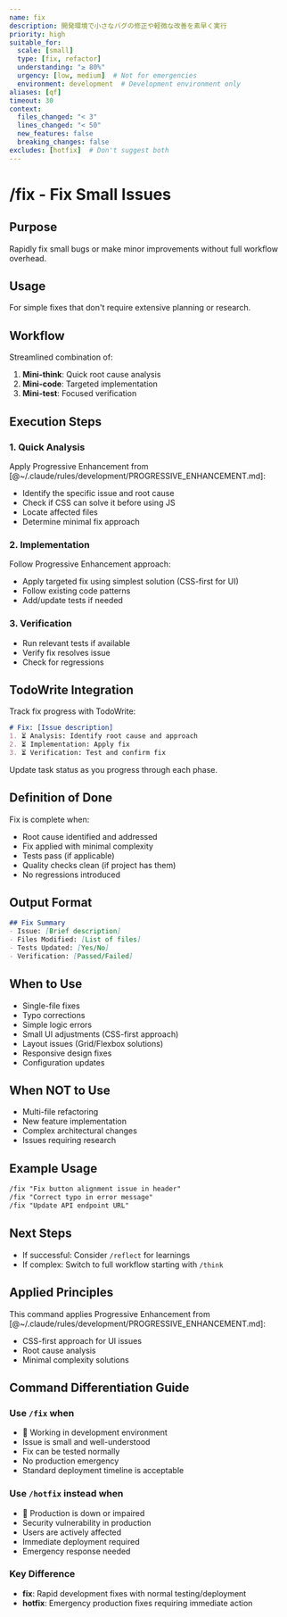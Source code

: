 ```yaml
---
name: fix
description: 開発環境で小さなバグの修正や軽微な改善を素早く実行
priority: high
suitable_for:
  scale: [small]
  type: [fix, refactor]
  understanding: "≥ 80%"
  urgency: [low, medium]  # Not for emergencies
  environment: development  # Development environment only
aliases: [qf]
timeout: 30
context:
  files_changed: "< 3"
  lines_changed: "< 50"
  new_features: false
  breaking_changes: false
excludes: [hotfix]  # Don't suggest both
---
```


# /fix - Fix Small Issues

## Purpose

Rapidly fix small bugs or make minor improvements without full workflow overhead.

## Usage

For simple fixes that don't require extensive planning or research.

## Workflow

Streamlined combination of:

1. **Mini-think**: Quick root cause analysis
2. **Mini-code**: Targeted implementation
3. **Mini-test**: Focused verification

## Execution Steps

### 1. Quick Analysis

Apply Progressive Enhancement from [@~/.claude/rules/development/PROGRESSIVE_ENHANCEMENT.md]:

- Identify the specific issue and root cause
- Check if CSS can solve it before using JS
- Locate affected files
- Determine minimal fix approach

### 2. Implementation

Follow Progressive Enhancement approach:

- Apply targeted fix using simplest solution (CSS-first for UI)
- Follow existing code patterns
- Add/update tests if needed

### 3. Verification

- Run relevant tests if available
- Verify fix resolves issue
- Check for regressions

## TodoWrite Integration

Track fix progress with TodoWrite:

```md
# Fix: [Issue description]
1. ⏳ Analysis: Identify root cause and approach
2. ⏳ Implementation: Apply fix
3. ⏳ Verification: Test and confirm fix
```

Update task status as you progress through each phase.

## Definition of Done

Fix is complete when:

- Root cause identified and addressed
- Fix applied with minimal complexity
- Tests pass (if applicable)
- Quality checks clean (if project has them)
- No regressions introduced

## Output Format

```markdown
## Fix Summary
- Issue: [Brief description]
- Files Modified: [List of files]
- Tests Updated: [Yes/No]
- Verification: [Passed/Failed]
```

## When to Use

- Single-file fixes
- Typo corrections
- Simple logic errors
- Small UI adjustments (CSS-first approach)
- Layout issues (Grid/Flexbox solutions)
- Responsive design fixes
- Configuration updates

## When NOT to Use

- Multi-file refactoring
- New feature implementation
- Complex architectural changes
- Issues requiring research

## Example Usage

```md
/fix "Fix button alignment issue in header"
/fix "Correct typo in error message"
/fix "Update API endpoint URL"
```

## Next Steps

- If successful: Consider `/reflect` for learnings
- If complex: Switch to full workflow starting with `/think`

## Applied Principles

This command applies Progressive Enhancement from [@~/.claude/rules/development/PROGRESSIVE_ENHANCEMENT.md]:

- CSS-first approach for UI issues
- Root cause analysis
- Minimal complexity solutions

## Command Differentiation Guide

### Use `/fix` when

- 🔧 Working in development environment
- Issue is small and well-understood
- Fix can be tested normally
- No production emergency
- Standard deployment timeline is acceptable

### Use `/hotfix` instead when

- 🚨 Production is down or impaired
- Security vulnerability in production
- Users are actively affected
- Immediate deployment required
- Emergency response needed

### Key Difference

- **fix**: Rapid development fixes with normal testing/deployment
- **hotfix**: Emergency production fixes requiring immediate action
